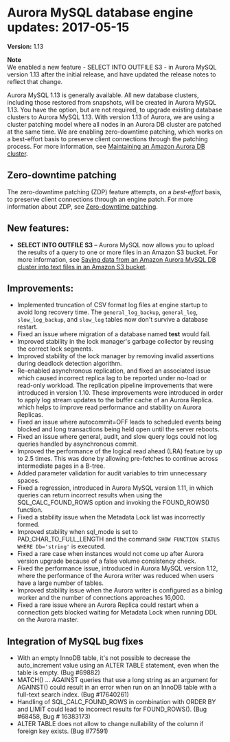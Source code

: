 # Aurora MySQL database engine updates: 2017\-05\-15<a name="AuroraMySQL.Updates.20170515"></a>

**Version:** 1\.13

**Note**  
We enabled a new feature \- SELECT INTO OUTFILE S3 \- in Aurora MySQL version 1\.13 after the initial release, and have updated the release notes to reflect that change\.

Aurora MySQL 1\.13 is generally available\. All new database clusters, including those restored from snapshots, will be created in Aurora MySQL 1\.13\. You have the option, but are not required, to upgrade existing database clusters to Aurora MySQL 1\.13\. With version 1\.13 of Aurora, we are using a cluster patching model where all nodes in an Aurora DB cluster are patched at the same time\. We are enabling zero\-downtime patching, which works on a best\-effort basis to preserve client connections through the patching process\. For more information, see [Maintaining an Amazon Aurora DB cluster](USER_UpgradeDBInstance.Maintenance.md)\. 

## Zero\-downtime patching<a name="AuroraMySQL.Updates.20170515.ZDP"></a>

The zero\-downtime patching \(ZDP\) feature attempts, on a *best\-effort* basis, to preserve client connections through an engine patch\. For more information about ZDP, see [Zero\-downtime patching](AuroraMySQL.Updates.Patching.md#AuroraMySQL.Updates.ZDP)\. 

## New features:<a name="AuroraMySQL.Updates.20170515.NewFeatures"></a>
+ **SELECT INTO OUTFILE S3** – Aurora MySQL now allows you to upload the results of a query to one or more files in an Amazon S3 bucket\. For more information, see [Saving data from an Amazon Aurora MySQL DB cluster into text files in an Amazon S3 bucket](AuroraMySQL.Integrating.SaveIntoS3.md)\.

## Improvements:<a name="AuroraMySQL.Updates.20170515.Improvements"></a>
+ Implemented truncation of CSV format log files at engine startup to avoid long recovery time\. The `general_log_backup`, `general_log`, `slow_log_backup`, and `slow_log` tables now don't survive a database restart\. 
+ Fixed an issue where migration of a database named **test** would fail\.
+ Improved stability in the lock manager's garbage collector by reusing the correct lock segments\.
+ Improved stability of the lock manager by removing invalid assertions during deadlock detection algorithm\. 
+ Re\-enabled asynchronous replication, and fixed an associated issue which caused incorrect replica lag to be reported under no\-load or read\-only workload\. The replication pipeline improvements that were introduced in version 1\.10\. These improvements were introduced in order to apply log stream updates to the buffer cache of an Aurora Replica\. which helps to improve read performance and stability on Aurora Replicas\.
+ Fixed an issue where autocommit=OFF leads to scheduled events being blocked and long transactions being held open until the server reboots\.
+ Fixed an issue where general, audit, and slow query logs could not log queries handled by asynchronous commit\.
+ Improved the performance of the logical read ahead \(LRA\) feature by up to 2\.5 times\. This was done by allowing pre\-fetches to continue across intermediate pages in a B\-tree\.
+ Added parameter validation for audit variables to trim unnecessary spaces\.
+ Fixed a regression, introduced in Aurora MySQL version 1\.11, in which queries can return incorrect results when using the SQL\_CALC\_FOUND\_ROWS option and invoking the FOUND\_ROWS\(\) function\.
+ Fixed a stability issue when the Metadata Lock list was incorrectly formed\.
+ Improved stability when sql\_mode is set to PAD\_CHAR\_TO\_FULL\_LENGTH and the command `SHOW FUNCTION STATUS WHERE Db='string'` is executed\.
+ Fixed a rare case when instances would not come up after Aurora version upgrade because of a false volume consistency check\.
+ Fixed the performance issue, introduced in Aurora MySQL version 1\.12, where the performance of the Aurora writer was reduced when users have a large number of tables\. 
+ Improved stability issue when the Aurora writer is configured as a binlog worker and the number of connections approaches 16,000\. 
+ Fixed a rare issue where an Aurora Replica could restart when a connection gets blocked waiting for Metadata Lock when running DDL on the Aurora master\. 

## Integration of MySQL bug fixes<a name="AuroraMySQL.Updates.20170515.BugFixes"></a>
+ With an empty InnoDB table, it's not possible to decrease the auto\_increment value using an ALTER TABLE statement, even when the table is empty\. \(Bug \#69882\)
+ MATCH\(\) \.\.\. AGAINST queries that use a long string as an argument for AGAINST\(\) could result in an error when run on an InnoDB table with a full\-text search index\. \(Bug \#17640261\)
+ Handling of SQL\_CALC\_FOUND\_ROWS in combination with ORDER BY and LIMIT could lead to incorrect results for FOUND\_ROWS\(\)\. \(Bug \#68458, Bug \# 16383173\)
+ ALTER TABLE does not allow to change nullability of the column if foreign key exists\. \(Bug \#77591\)